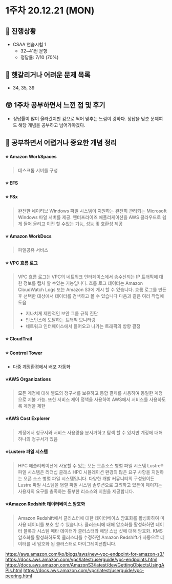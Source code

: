 # 1주차 20.12.21 (MON)

## 🐾 진행상황
- CSAA 연습시험 1
    - 32~41번 문항
    - 정답률: 7/10 (70%)

## 🔮 헷갈리거나 어려운 문제 목록
- 34, 35, 39

## 😲 1주차 공부하면서 느낀 점 및 후기
- 정답률이 많이 올라갔지만 감으로 찍어 맞추는 느낌이 강하다. 정답을 맞춘 문제여도 해당 개념을 공부하고 넘어가야겠다. 

## 👻 공부하면서 어렵거나 중요한 개념 정리
#### ⭐ Amazon WorkSpaces
> 데스크톱 서버를 구성

#### ⭐ EFS
> 

#### ⭐ FSx
> 완전한 네이티브 Windows 파일 시스템이 지원하는 완전히 관리되는 Microsoft Windows 파일 서버를 제공. 엔터프라이즈 애플리케이션을 AWS 클라우드로 쉽게 들어 올리고 이전 할 수있는 기능, 성능 및 호환성 제공

#### ⭐ Amazon WorkDocs
> 파일공유 서비스

#### ⭐ VPC 흐름 로그
> VPC 흐름 로그는 VPC의 네트워크 인터페이스에서 송수신되는 IP 트래픽에 대한 정보를 캡처 할 수있는 기능입니다. 흐름 로그 데이터는 Amazon CloudWatch Logs 또는 Amazon S3에 게시 할 수 있습니다. 흐름 로그를 만든 후 선택한 대상에서 데이터를 검색하고 볼 수 있습니다
> 다음과 같은 여러 작업에 도움
> - 지나치게 제한적인 보안 그룹 규칙 진단
> - 인스턴스에 도달하는 트래픽 모니터링
> - 네트워크 인터페이스에서 들어오고 나가는 트래픽의 방향 결정

#### ⭐ CloudTrail
#### ⭐ Contrrol Tower
- 다중 계정환경에서 배포 자동화 

#### ⭐AWS Organizations
> 모든 계정에 대해 별도의 청구서를 보유하고 통합 결제를 사용하여 동일한 계정으로 지불 가능. 또한 서비스 제어 정책을 사용하여 AWS에서 서비스를 사용하도록 계정을 제한

#### ⭐AWS Cost Explorer
> 계정에서 청구서와 서비스 사용량을 분서거하고 탐색 할 수 있지만 계정에 대해 하나의 청구서가 있음

#### ⭐Lustere 파일 시스템
> HPC 애플리케이션에 사용할 수 있는 모든 오픈소스 병렬 파일 시스템
> Lustre® 파일 시스템은 리더십 클래스 HPC 시뮬레이션 환경의 많은 요구 사항을 지원하는 오픈 소스 병렬 파일 시스템입니다. 다양한 개발 커뮤니티의 구성원이든 Lustre 파일 시스템을 병렬 파일 시스템 솔루션으로 고려하고 있든이 페이지는 사용자의 요구를 충족하는 풍부한 리소스와 지원을 제공합니다.

#### ⭐Amazon Redshift 데이터베이스 암호화
> Amazon Redshift에서 클러스터에 대한 데이터베이스 암호화를 활성화하여 미사용 데이터를 보호 할 수 있습니다. 클러스터에 대해 암호화를 활성화하면 데이터 블록과 시스템 메타 데이터가 클러스터와 해당 스냅 샷에 대해 암호화.  KMS 암호화를 활성화하도록 클러스터를 수정하면 Amazon Redshift가 자동으로 데이터를 새 암호화 된 클러스터로 마이그레이션합니다. 

https://aws.amazon.com/ko/blogs/aws/new-vpc-endpoint-for-amazon-s3/
https://docs.aws.amazon.com/vpc/latest/userguide/vpc-endpoints.html
https://docs.aws.amazon.com/AmazonS3/latest/dev/GettingObjectsUsingAPIs.html
https://docs.aws.amazon.com/vpc/latest/userguide/vpc-peering.html
